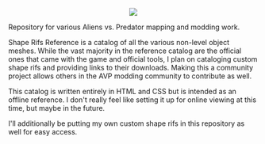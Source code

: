 
<p align=center><img src="https://github.com/user-attachments/assets/6d16a09e-faf4-4de7-aaaa-0caafe406716"></p>

Repository for various Aliens vs. Predator mapping and modding work.

Shape Rifs Reference is a catalog of all the various non-level object meshes. While the vast majority in the reference catalog are the official ones that came with the game and official tools, I plan on cataloging custom shape rifs and providing links to their downloads. Making this a community project allows others in the AVP modding community to contribute as well.

This catalog is written entirely in HTML and CSS but is intended as an offline reference. I don't really feel like setting it up for online viewing at this time, but maybe in the future.

I'll additionally be putting my own custom shape rifs in this repository as well for easy access.
